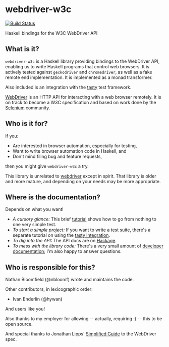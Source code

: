 webdriver-w3c
=============

[![Build Status](https://travis-ci.org/nbloomf/webdriver-w3c.svg?branch=master)](https://travis-ci.org/nbloomf/webdriver-w3c)

Haskell bindings for the W3C WebDriver API


What is it?
-----------

`webdriver-w3c` is a Haskell library providing bindings to the WebDriver API, enabling us to write Haskell programs that control web browsers. It is actively tested against `geckodriver` and `chromedriver`, as well as a fake remote end implementation. It is implemented as a monad transformer.

Also included is an integration with the [tasty](https://hackage.haskell.org/package/tasty) test framework.

[WebDriver](https://www.w3.org/TR/webdriver/) is an HTTP API for interacting with a web browser remotely. It is on track to become a W3C specification and based on work done by the [Selenium](https://www.seleniumhq.org/) community.


Who is it for?
--------------

If you:

* Are interested in browser automation, especially for testing,
* Want to write browser automation code in Haskell, and
* Don't mind filing bug and feature requests,

then you might give `webdriver-w3c` a try.

This library is unrelated to [webdriver](http://hackage.haskell.org/package/webdriver) except in spirit. That library is older and more mature, and depending on your needs may be more appropriate.


Where is the documentation?
---------------------------

Depends on what you want!

* _A cursory glance:_ This brief [tutorial](https://github.com/nbloomf/webdriver-w3c/blob/master/doc/Tutorial.md) shows how to go from nothing to one very simple test.
* _To start a simple project:_ If you want to write a test suite, there's a separate tutorial on using the [tasty integration](https://github.com/nbloomf/webdriver-w3c/blob/master/doc/TastyDemo.md).
* _To dig into the API:_ The API docs are on [Hackage](https://hackage.haskell.org/package/webdriver-w3c).
* _To mess with the library code:_ There's a very small amount of [developer documentation](https://github.com/nbloomf/webdriver-w3c/blob/master/dev/doc.md); I'm also happy to answer questions.


Who is responsible for this?
----------------------------

Nathan Bloomfield (@nbloomf) wrote and maintains the code.

Other contributors, in lexicographic order:

* Ivan Enderlin (@hywan)

And users like you!

Also thanks to my employer for allowing -- actually, requiring :) -- this to be open source.

And special thanks to Jonathan Lipps' [Simplified Guide](https://github.com/jlipps/simple-wd-spec) to the WebDriver spec.

